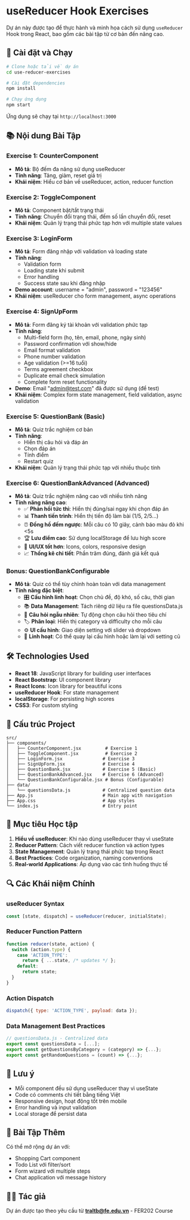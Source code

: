 # useReducer Hook Exercises

Dự án này được tạo để thực hành và minh họa cách sử dụng `useReducer` Hook trong React, bao gồm các bài tập từ cơ bản đến nâng cao.

## 🚀 Cài đặt và Chạy

```bash
# Clone hoặc tải về dự án
cd use-reducer-exercises

# Cài đặt dependencies
npm install

# Chạy ứng dụng
npm start
```

Ứng dụng sẽ chạy tại `http://localhost:3000`

## 📚 Nội dung Bài Tập

### Exercise 1: CounterComponent
- **Mô tả**: Bộ đếm đa năng sử dụng useReducer
- **Tính năng**: Tăng, giảm, reset giá trị
- **Khái niệm**: Hiểu cơ bản về useReducer, action, reducer function

### Exercise 2: ToggleComponent  
- **Mô tả**: Component bật/tắt trạng thái
- **Tính năng**: Chuyển đổi trạng thái, đếm số lần chuyển đổi, reset
- **Khái niệm**: Quản lý trạng thái phức tạp hơn với multiple state values

### Exercise 3: LoginForm
- **Mô tả**: Form đăng nhập với validation và loading state
- **Tính năng**: 
  - Validation form
  - Loading state khi submit
  - Error handling
  - Success state sau khi đăng nhập
- **Demo account**: username = "admin", password = "123456"
- **Khái niệm**: useReducer cho form management, async operations

### Exercise 4: SignUpForm
- **Mô tả**: Form đăng ký tài khoản với validation phức tạp
- **Tính năng**:
  - Multi-field form (họ, tên, email, phone, ngày sinh)
  - Password confirmation với show/hide
  - Email format validation
  - Phone number validation  
  - Age validation (>=16 tuổi)
  - Terms agreement checkbox
  - Duplicate email check simulation
  - Complete form reset functionality
- **Demo**: Email "admin@test.com" đã được sử dụng (để test)
- **Khái niệm**: Complex form state management, field validation, async validation

### Exercise 5: QuestionBank (Basic)
- **Mô tả**: Quiz trắc nghiệm cơ bản
- **Tính năng**:
  - Hiển thị câu hỏi và đáp án
  - Chọn đáp án
  - Tính điểm
  - Restart quiz
- **Khái niệm**: Quản lý trạng thái phức tạp với nhiều thuộc tính

### Exercise 6: QuestionBankAdvanced (Advanced)
- **Mô tả**: Quiz trắc nghiệm nâng cao với nhiều tính năng
- **Tính năng nâng cao**:
  - ✅ **Phản hồi tức thì**: Hiển thị đúng/sai ngay khi chọn đáp án
  - 📊 **Thanh tiến trình**: Hiển thị tiến độ làm bài (1/5, 2/5...)
  - ⏰ **Đồng hồ đếm ngược**: Mỗi câu có 10 giây, cảnh báo màu đỏ khi <5s
  - 🏆 **Lưu điểm cao**: Sử dụng localStorage để lưu high score
  - 🎨 **UI/UX tốt hơn**: Icons, colors, responsive design
  - 📈 **Thống kê chi tiết**: Phần trăm đúng, đánh giá kết quả

### Bonus: QuestionBankConfigurable
- **Mô tả**: Quiz có thể tùy chỉnh hoàn toàn với data management
- **Tính năng đặc biệt**:
  - 🎛️ **Cấu hình linh hoạt**: Chọn chủ đề, độ khó, số câu, thời gian
  - 📚 **Data Management**: Tách riêng dữ liệu ra file questionsData.js
  - 🔀 **Câu hỏi ngẫu nhiên**: Tự động chọn câu hỏi theo tiêu chí
  - 🏷️ **Phân loại**: Hiển thị category và difficulty cho mỗi câu
  - ⚙️ **UI cấu hình**: Giao diện setting với slider và dropdown
  - 🔄 **Linh hoạt**: Có thể quay lại cấu hình hoặc làm lại với setting cũ

## 🛠️ Technologies Used

- **React 18**: JavaScript library for building user interfaces
- **React Bootstrap**: UI component library
- **React Icons**: Icon library for beautiful icons
- **useReducer Hook**: For state management
- **localStorage**: For persisting high scores
- **CSS3**: For custom styling

## 📁 Cấu trúc Project

```
src/
├── components/
│   ├── CounterComponent.jsx         # Exercise 1
│   ├── ToggleComponent.jsx          # Exercise 2  
│   ├── LoginForm.jsx               # Exercise 3
│   ├── SignUpForm.jsx              # Exercise 4
│   ├── QuestionBank.jsx            # Exercise 5 (Basic)
│   ├── QuestionBankAdvanced.jsx    # Exercise 6 (Advanced)
│   └── QuestionBankConfigurable.jsx # Bonus (Configurable)
├── data/
│   └── questionsData.js            # Centralized question data
├── App.js                          # Main app with navigation
├── App.css                         # App styles
└── index.js                        # Entry point
```

## 🎯 Mục tiêu Học tập

1. **Hiểu về useReducer**: Khi nào dùng useReducer thay vì useState
2. **Reducer Pattern**: Cách viết reducer function và action types
3. **State Management**: Quản lý trạng thái phức tạp trong React
4. **Best Practices**: Code organization, naming conventions
5. **Real-world Applications**: Áp dụng vào các tình huống thực tế

## 🔍 Các Khái niệm Chính

### useReducer Syntax
```javascript
const [state, dispatch] = useReducer(reducer, initialState);
```

### Reducer Function Pattern
```javascript
function reducer(state, action) {
  switch (action.type) {
    case 'ACTION_TYPE':
      return { ...state, /* updates */ };
    default:
      return state;
  }
}
```

### Action Dispatch
```javascript
dispatch({ type: 'ACTION_TYPE', payload: data });
```

### Data Management Best Practices
```javascript
// questionsData.js - Centralized data
export const questionsData = [...];
export const getQuestionsByCategory = (category) => {...};
export const getRandomQuestions = (count) => {...};
```

## 🚨 Lưu ý

- Mỗi component đều sử dụng useReducer thay vì useState
- Code có comments chi tiết bằng tiếng Việt
- Responsive design, hoạt động tốt trên mobile
- Error handling và input validation
- Local storage để persist data

## 📝 Bài Tập Thêm

Có thể mở rộng dự án với:
- Shopping Cart component
- Todo List với filter/sort
- Form wizard với multiple steps
- Chat application với message history

## 👨‍💻 Tác giả

Dự án được tạo theo yêu cầu từ **traltb@fe.edu.vn** - FER202 Course
